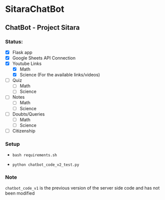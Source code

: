# SitaraChatBot
## ChatBot - Project Sitara

### Status:

- [x] Flask app
- [x] Google Sheets API Connection
- [x] Youtube Links
  - [x] Math
  - [x] Science (For the available links/videos)
- [ ] Quiz
  - [ ] Math
  - [ ] Science
- [ ] Notes
  - [ ] Math
  - [ ] Science
- [ ] Doubts/Queries
  - [ ] Math
  - [ ] Science
- [ ] Citizenship

### Setup

- `bash requirements.sh`

- `python chatbot_code_v2_test.py`

### Note

`chatbot_code_v1` is the previous version of the server side code and has not been modified